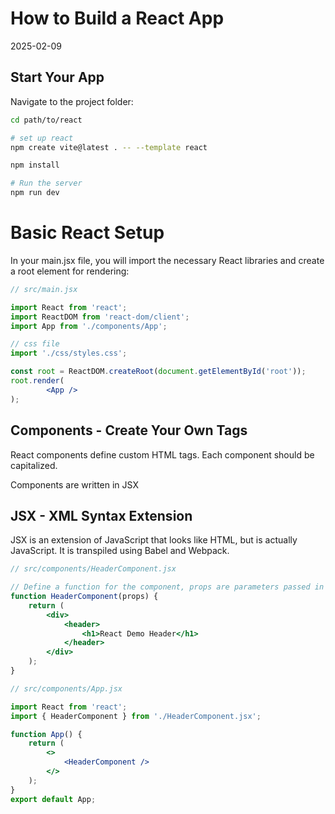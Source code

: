 # How to Build a React App
2025-02-09

## Start Your App
Navigate to the project folder:

```bash
cd path/to/react

# set up react
npm create vite@latest . -- --template react 

npm install

# Run the server
npm run dev
```

# Basic React Setup
In your main.jsx file, you will import the necessary React libraries and create a root element for rendering:

```jsx
// src/main.jsx

import React from 'react';
import ReactDOM from 'react-dom/client';
import App from './components/App';

// css file
import './css/styles.css';

const root = ReactDOM.createRoot(document.getElementById('root'));
root.render(
        <App />
);
```

## Components - Create Your Own Tags
React components define custom HTML tags. Each component should be capitalized.

Components are written in JSX

## JSX - XML Syntax Extension
JSX is an extension of JavaScript that looks like HTML, but is actually JavaScript. It is transpiled using Babel and Webpack.

```jsx
// src/components/HeaderComponent.jsx

// Define a function for the component, props are parameters passed in
function HeaderComponent(props) {
    return (
        <div>
            <header>
                <h1>React Demo Header</h1>
            </header>
        </div>
    );
}

```

```jsx
// src/components/App.jsx

import React from 'react';
import { HeaderComponent } from './HeaderComponent.jsx';

function App() {
    return (
        <>
            <HeaderComponent />
        </>
    );
}
export default App;
```